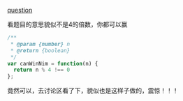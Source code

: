 [question](https://leetcode.com/problems/nim-game)

看题目的意思貌似不是4的倍数，你都可以赢

```js
/**
 * @param {number} n
 * @return {boolean}
 */
var canWinNim = function(n) {
  return n % 4 !== 0
};
```

竟然可以，去讨论区看了下，貌似也是这样子做的，震惊！！！
